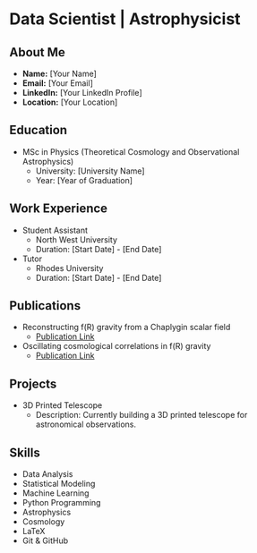 # Data Scientist | Astrophysicist

## About Me
- **Name:** [Your Name]
- **Email:** [Your Email]
- **LinkedIn:** [Your LinkedIn Profile]
- **Location:** [Your Location]

## Education
- MSc in Physics (Theoretical Cosmology and Observational Astrophysics)
  - University: [University Name]
  - Year: [Year of Graduation]

## Work Experience
- Student Assistant
  - North West University
  - Duration: [Start Date] - [End Date]
- Tutor
  - Rhodes University
  - Duration: [Start Date] - [End Date]

## Publications
- Reconstructing f(R) gravity from a Chaplygin scalar field
  - [Publication Link](https://www.worldscientific.com/doi/epdf/10.1142/S0219887818500275)
- Oscillating cosmological correlations in f(R) gravity
  - [Publication Link](https://arxiv.org/abs/1807.11330)

## Projects
- 3D Printed Telescope
  - Description: Currently building a 3D printed telescope for astronomical observations.

## Skills
- Data Analysis
- Statistical Modeling
- Machine Learning
- Python Programming
- Astrophysics
- Cosmology
- LaTeX
- Git & GitHub

